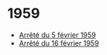 # 1959

- [Arrêté du 5 février 1959](arrete-du-5-fevrier-1959)
- [Arrêté du 16 février 1959](arrete-du-16-fevrier-1959)
